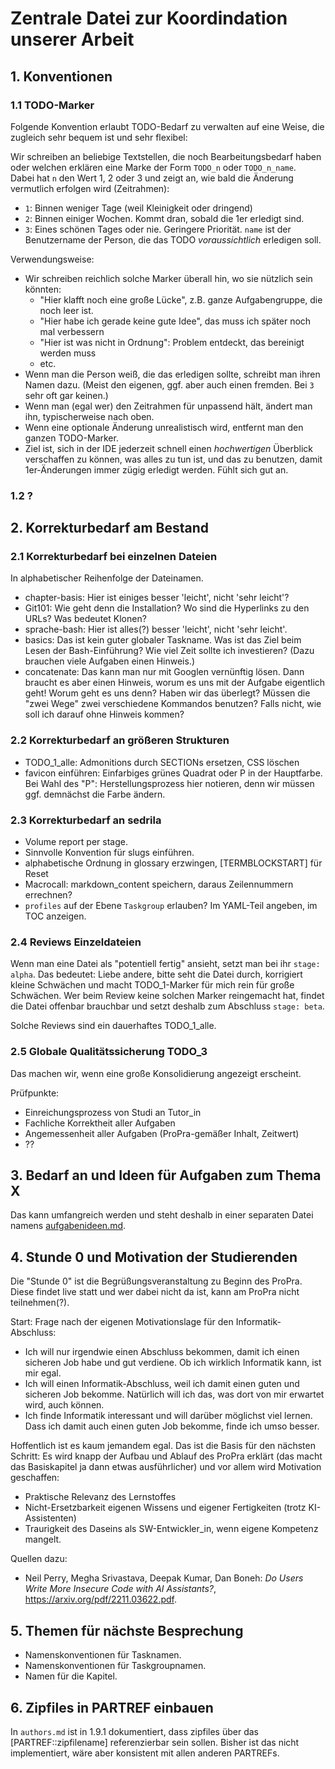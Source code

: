 # Zentrale Datei zur Koordindation unserer Arbeit


## 1. Konventionen

### 1.1 TODO-Marker

Folgende Konvention erlaubt TODO-Bedarf zu verwalten auf eine Weise, die
zugleich sehr bequem ist und sehr flexibel:

Wir schreiben an beliebige Textstellen, die noch Bearbeitungsbedarf haben oder welchen erklären
eine Marke der Form `TODO_n` oder `TODO_n_name`.  
Dabei hat `n` den Wert 1, 2 oder 3 und zeigt an, wie bald die Änderung vermutlich
erfolgen wird (Zeitrahmen):

- `1`: Binnen weniger Tage (weil Kleinigkeit oder dringend)
- `2`: Binnen einiger Wochen. Kommt dran, sobald die 1er erledigt sind.
- `3`: Eines schönen Tages oder nie. Geringere Priorität.
`name` ist der Benutzername der Person, die das TODO _voraussichtlich_ erledigen soll.

Verwendungsweise:

- Wir schreiben reichlich solche Marker überall hin, wo sie nützlich sein könnten:
  - "Hier klafft noch eine große Lücke", z.B. ganze Aufgabengruppe, die noch leer ist.
  - "Hier habe ich gerade keine gute Idee", das muss ich später noch mal verbessern
  - "Hier ist was nicht in Ordnung": Problem entdeckt, das bereinigt werden muss
  - etc.
- Wenn man die Person weiß, die das erledigen sollte, schreibt man ihren Namen dazu.
  (Meist den eigenen, ggf. aber auch einen fremden. Bei `3` sehr oft gar keinen.)
- Wenn man (egal wer) den Zeitrahmen für unpassend hält, ändert man ihn, typischerweise nach oben.
- Wenn eine optionale Änderung unrealistisch wird, entfernt man den ganzen TODO-Marker.
- Ziel ist, sich in der IDE jederzeit schnell einen _hochwertigen_ Überblick verschaffen
  zu können, was alles zu tun ist, und das zu benutzen, damit 1er-Änderungen immer zügig
  erledigt werden. Fühlt sich gut an.

### 1.2 ?


## 2. Korrekturbedarf am Bestand

### 2.1 Korrekturbedarf bei einzelnen Dateien

In alphabetischer Reihenfolge der Dateinamen.

- chapter-basis: Hier ist einiges besser 'leicht', nicht 'sehr leicht'?
- Git101: Wie geht denn die Installation? Wo sind die Hyperlinks zu den URLs? 
  Was bedeutet Klonen?
- sprache-bash: Hier ist alles(?) besser 'leicht', nicht 'sehr leicht'.
- basics: Das ist kein guter globaler Taskname. Was ist das Ziel beim Lesen der Bash-Einführung?
  Wie viel Zeit sollte ich investieren? (Dazu brauchen viele Aufgaben einen Hinweis.)
- concatenate: Das kann man nur mit Googlen vernünftig lösen. Dann braucht es aber einen Hinweis,
  worum es uns mit der Aufgabe eigentlich geht! Worum geht es uns denn? Haben wir das überlegt?
  Müssen die "zwei Wege" zwei verschiedene Kommandos benutzen? Falls nicht, wie soll ich
  darauf ohne Hinweis kommen?


### 2.2 Korrekturbedarf an größeren Strukturen

- TODO_1_alle: Admonitions durch SECTIONs ersetzen, CSS löschen
- favicon einführen: Einfarbiges grünes Quadrat oder P in der Hauptfarbe.
  Bei Wahl des "P": Herstellungsprozess hier notieren, denn wir müssen ggf. demnächst
  die Farbe ändern.


### 2.3 Korrekturbedarf an sedrila

- Volume report per stage.
- Sinnvolle Konvention für slugs einführen. 
- alphabetische Ordnung in glossary erzwingen, [TERMBLOCKSTART] für Reset
- Macrocall: markdown_content speichern, daraus Zeilennummern errechnen?
- `profiles` auf der Ebene `Taskgroup` erlauben? Im YAML-Teil angeben, im TOC anzeigen.


### 2.4 Reviews Einzeldateien

Wenn man eine Datei als "potentiell fertig" ansieht, setzt man bei ihr
`stage: alpha`.
Das bedeutet: Liebe andere, bitte seht die Datei durch, korrigiert kleine Schwächen
und macht TODO_1-Marker für mich rein für große Schwächen.
Wer beim Review keine solchen Marker reingemacht hat, findet die Datei offenbar
brauchbar und setzt deshalb zum Abschluss `stage: beta`.

Solche Reviews sind ein dauerhaftes TODO_1_alle.  


### 2.5 Globale Qualitätssicherung  TODO_3

Das machen wir, wenn eine große Konsolidierung angezeigt erscheint.

Prüfpunkte:

- Einreichungsprozess von Studi an Tutor_in
- Fachliche Korrektheit aller Aufgaben
- Angemessenheit aller Aufgaben (ProPra-gemäßer Inhalt, Zeitwert)
- ??


## 3. Bedarf an und Ideen für Aufgaben zum Thema X

Das kann umfangreich werden und steht deshalb in einer separaten Datei namens
[aufgabenideen.md](aufgabenideen.md).


## 4. Stunde 0 und Motivation der Studierenden

Die "Stunde 0" ist die Begrüßungsveranstaltung zu Beginn des ProPra.
Diese findet live statt und wer dabei nicht da ist, kann am ProPra nicht teilnehmen(?).

Start: Frage nach der eigenen Motivationslage für den Informatik-Abschluss:
- Ich will nur irgendwie einen Abschluss bekommen, damit ich einen sicheren Job 
  habe und gut verdiene. Ob ich wirklich Informatik kann, ist mir egal.
- Ich will einen Informatik-Abschluss, weil ich damit einen guten und sicheren Job bekomme.
  Natürlich will ich das, was dort von mir erwartet wird, auch können.
- Ich finde Informatik interessant und will darüber möglichst viel lernen.
  Dass ich damit auch einen guten Job bekomme, finde ich umso besser.

Hoffentlich ist es kaum jemandem egal. Das ist die Basis für den nächsten Schritt:
Es wird knapp der Aufbau und Ablauf des ProPra erklärt (das macht das Basiskapitel
ja dann etwas ausführlicher) und vor allem wird Motivation geschaffen:

- Praktische Relevanz des Lernstoffes
- Nicht-Ersetzbarkeit eigenen Wissens und eigener Fertigkeiten (trotz KI-Assistenten)
- Traurigkeit des Daseins als SW-Entwickler_in, wenn eigene Kompetenz mangelt.

Quellen dazu:
- Neil Perry, Megha Srivastava, Deepak Kumar, Dan Boneh:
  _Do Users Write More Insecure Code with AI Assistants?_, 
  https://arxiv.org/pdf/2211.03622.pdf.


## 5. Themen für nächste Besprechung

- Namenskonventionen für Tasknamen.
- Namenskonventionen für Taskgroupnamen.
- Namen für die Kapitel.

## 6. Zipfiles in PARTREF einbauen

In `authors.md` ist in 1.9.1 dokumentiert, dass zipfiles über das [PARTREF::zipfilename] 
referenzierbar sein sollen.
Bisher ist das nicht implementiert, wäre aber konsistent mit allen anderen PARTREFs.